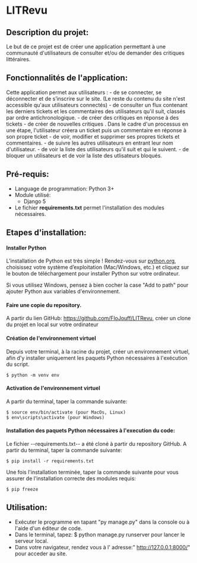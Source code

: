 # LITRevu

## Description du projet:
  Le but de ce projet est de créer une application permettant à une communauté d'utilisateurs de consulter et/ou de demander des critiques littéraires.
  
## Fonctionnalités de l'application:
  Cette application permet aux utilisateurs :
    - de se connecter, se déconnecter et de s’inscrire sur le site.
    (Le reste du contenu du site n'est accessible qu'aux utilisateurs connectés)
    - de consulter un flux contenant les derniers tickets et les commentaires des utilisateurs qu'il suit, classés par ordre antichronologique.
    - de créer des critiques en réponse à des tickets
    - de créer de nouvelles critiques . Dans le cadre d'un processus en une étape, l'utilisateur créera un ticket puis un commentaire en réponse à son propre ticket
    - de voir, modifier et supprimer ses propres tickets et commentaires.
    - de suivre les autres utilisateurs en entrant leur nom d'utilisateur.
    - de voir la liste des utilisateurs qu'il suit et qui le suivent.
    - de bloquer un utilisateurs et de voir la liste des utlisateurs bloqués.
    
## Pré-requis:
   - Language de programmation:
      Python 3+
   - Module utilisé:
      - Django 5
   - Le fichier **requirements.txt** permet l'installation des modules nécessaires.

## Etapes d'installation:

#### Installer Python

L’installation de Python est très simple ! Rendez-vous sur [python.org](https://www.python.org/downloads/), choisissez votre système d’exploitation (Mac/Windows, etc.) et cliquez sur le bouton de téléchargement pour installer Python sur votre ordinateur.

Si vous utilisez Windows, pensez à bien cocher la case "Add to path" pour ajouter Python aux variables d'environnement.

#### Faire une copie du repository.

A partir du lien GitHub: https://github.com/FloJouff/LITRevu, créer un clone du projet en local sur votre ordinateur

#### Création de l'environnement virtuel

Depuis votre terminal, à la racine du projet, créer un environnement virtuel, afin d'y installer uniquement les paquets Python nécessaires à l'exécution du script.

    $ python -m venv env

#### Activation de l'environnement virtuel

A partir du terminal, taper la commande suivante:

    $ source env/bin/activate (pour MacOs, Linux)
    $ env\scripts\activate (pour Windows)

#### Installation des paquets Python nécessaires à l'execution du code:

Le fichier --requirements.txt-- a été cloné à partir du repository GitHub.
A partir du terminal, taper la commande suivante:

    $ pip install -r requirements.txt

Une fois l'installation terminée, taper la commande suivante pour vous assurer de l'installation correcte des modules requis:

    $ pip freeze

## Utilisation:
   - Exécuter le programme en tapant "py manage.py" dans la console ou à l'aide d'un éditeur de code.
   - Dans le terminal, tapez: 
      $ python manage.py runserver 
      pour lancer le serveur local.
   - Dans votre navigateur, rendez vous à l' adresse:" http://127.0.0.1:8000/" pour acceder au site.
